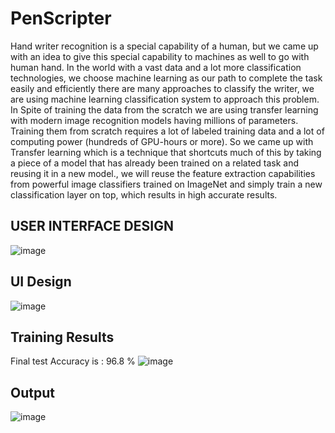 # PenScripter

Hand writer recognition is a special capability of a human, but we came up with an idea to give this special capability to machines as well to go with human hand.  In the world with a vast data and a lot more classification technologies, we choose machine learning as our path to complete the task easily and efficiently there are many approaches to classify the writer, we are using machine learning classification system to approach this problem. In Spite of training the data from the scratch we are using transfer learning with modern image recognition models having millions of parameters. Training them from scratch requires a lot of labeled training data and a lot of computing power (hundreds of GPU-hours or more). So we came up with Transfer learning which is a technique that shortcuts much of this by taking a piece of a model that has already been trained on a related task and reusing it in a new model., we will reuse the feature extraction capabilities from powerful image classifiers trained on ImageNet and simply train a new classification layer on top, which results in high accurate results.


## USER INTERFACE DESIGN
![image](https://github.com/Rajykattoju/PenScripter/assets/34054117/dbe7117a-df87-4ada-ba5a-90a4bb29b2d4)

## UI Design
![image](https://github.com/Rajykattoju/PenScripter/assets/34054117/0f3218b1-1005-4514-8c73-ca1c85d571bb)

## Training Results
Final test Accuracy is : 96.8 %
![image](https://github.com/Rajykattoju/PenScripter/assets/34054117/cb3f854a-6a87-461d-bc08-17687d20d331)

## Output
![image](https://github.com/Rajykattoju/PenScripter/assets/34054117/303ce180-69f4-4d12-b8d0-558647761bad)

